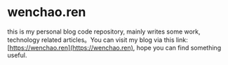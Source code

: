 # wenchao.ren

this is my personal blog code repository, mainly writes some work, technology related articles。You can visit my blog via this link: [https://wenchao.ren](https://wenchao.ren), hope you can find something useful.
